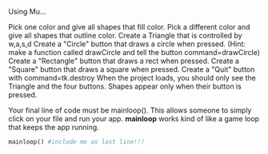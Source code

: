 Using Mu...

Pick one color and give all shapes that fill color.
Pick a different color and give all shapes that outline color.
Create a Triangle that is controlled by w,a,s,d
Create a "Circle" button that draws a circle when pressed. (Hint: make a function called drawCircle and tell the button command=drawCircle)
Create a "Rectangle" button that draws a rect when pressed.
Create a "Square" button that draws a square when pressed.
Create a "Quit" button with command=tk.destroy
When the project loads, you should only see the Triangle and the four buttons. Shapes appear only when their button is pressed.

Your final line of code must be mainloop(). This allows someone to simply click on your file and run your app. **mainloop** works kind of like a game loop that keeps the app running.
```python
mainloop() #include me as last line!!!
```
